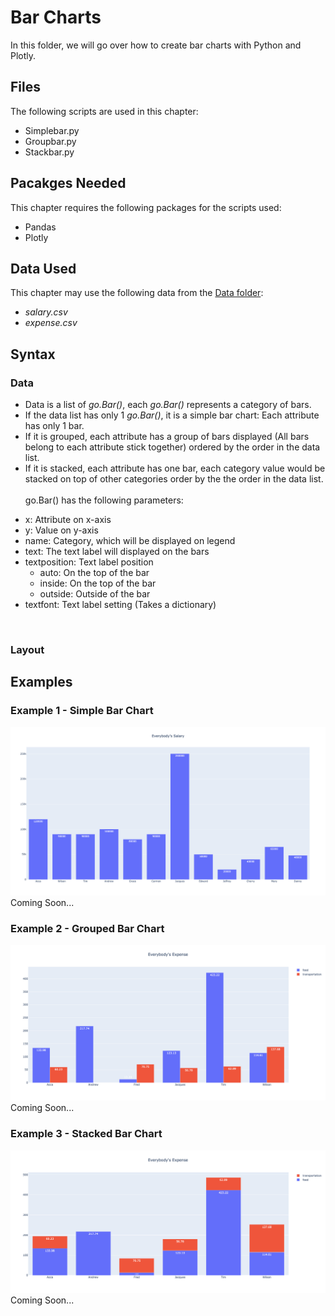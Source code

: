 # Bar Charts
In this folder, we will go over how to create bar charts with Python and Plotly.

## Files
The following scripts are used in this chapter:
<ul>
	<li>Simplebar.py</li>
	<li>Groupbar.py</li>
	<li>Stackbar.py</li>
</ul>

## Pacakges Needed
This chapter requires the following packages for the scripts used:
<ul>
	<li>Pandas</li>
	<li>Plotly</li>
</ul>

## Data Used
This chapter may use the following data from the [Data folder](../Data):
<ul>
	<li><i>salary.csv</i></li>
	<li><i>expense.csv</i></li>
</ul>

## Syntax
### Data
* Data is a list of <i>go.Bar()</i>, each <i>go.Bar()</i> represents a category of bars. 
* If the data list has only 1 <i>go.Bar()</i>, it is a simple bar chart: Each attribute has only 1 bar.
* If it is grouped, each attribute has a group of bars displayed (All bars belong to each attribute stick together) ordered by the order in the data list.
* If it is stacked, each attribute has one bar, each category value would be stacked on top of other categories order by the the order in the data list.
<br><br>
go.Bar() has the following parameters:
<ul>
	<li>x: Attribute on x-axis</li>
	<li>y: Value on y-axis</li>
	<li>name: Category, which will be displayed on legend</li>
	<li>text: The text label will displayed on the bars</li>
	<li>textposition: Text label position
		<ul>
			<li>auto: On the top of the bar</li>
			<li>inside: On the top of the bar</li>
			<li>outside: Outside of the bar</li>
		</ul>
	</li>
	<li>textfont: Text label setting (Takes a dictionary)</li>
</ul>
<br>


### Layout

## Examples
### Example 1 - Simple Bar Chart
<img src=bar.png>
Coming Soon...

### Example 2 - Grouped Bar Chart
<img src=groupbar.png>
Coming Soon...

### Example 3 - Stacked Bar Chart
<img src=stackbar.png>
Coming Soon...